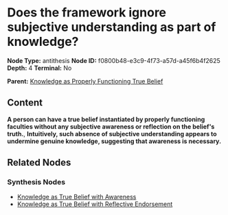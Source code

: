 # Does the framework ignore subjective understanding as part of knowledge?

**Node Type:** antithesis
**Node ID:** f0800b48-e3c9-4f73-a57d-a45f6b4f2625
**Depth:** 4
**Terminal:** No

**Parent:** [Knowledge as Properly Functioning True Belief](knowledge-as-properly-functioning-true-belief-synthesis-b2994fbe-0acb-478e-bed6-74ee52c58a2d.md)

## Content

**A person can have a true belief instantiated by properly functioning faculties without any subjective awareness or reflection on the belief's truth.**, **Intuitively, such absence of subjective understanding appears to undermine genuine knowledge, suggesting that awareness is necessary.**

## Related Nodes

### Synthesis Nodes

- [Knowledge as True Belief with Awareness](knowledge-as-true-belief-with-awareness-synthesis-6e0596c7-5b1d-4e94-8c00-3f384a4c8ae2.md)
- [Knowledge as True Belief with Reflective Endorsement](knowledge-as-true-belief-with-reflective-endorsement-synthesis-da28d572-22c5-4e43-907a-05b709c36c4d.md)
